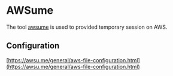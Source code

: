 # AWSume

The tool [awsume](https://awsu.me/) is used to provided temporary session on AWS.

## Configuration

[https://awsu.me/general/aws-file-configuration.html](https://awsu.me/general/aws-file-configuration.html)

